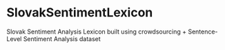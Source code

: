 # SlovakSentimentLexicon
Slovak Sentiment Analysis Lexicon built using crowdsourcing + Sentence-Level Sentiment Analysis dataset

